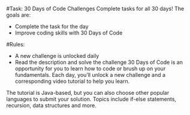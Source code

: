#Task: 30 Days of Code Challenges
Complete tasks for all 30 days!
The goals are:
* Complete the task for the day
* Improve coding skills with 30 Days of Code

#Rules:
* A new challenge is unlocked daily
* Read the description and solve the challenge
30 Days of Code is an opportunity for you to learn how to code or brush up on your fundamentals. Each day, you’ll unlock a new challenge and a corresponding video tutorial to help you learn.

The tutorial is Java-based, but you can also choose other popular languages to submit your solution. Topics include if-else statements, recursion, data structures and more.